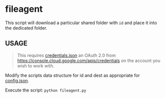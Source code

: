 # fileagent

This script will download a particular shared folder with `id` and place it into the dedicated folder.

## USAGE

> This requires [credentials.json](./credentials.json) an OAuth 2.0 from https://console.cloud.google.com/apis/credentials on the account you wish to work with.

Modify the scripts data structure for id and dest as appropriate for [config.json](./config.json).

Execute the script: `python fileagent.py`
